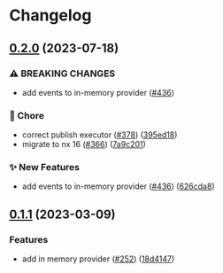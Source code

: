 # Changelog

## [0.2.0](https://github.com/open-feature/js-sdk-contrib/compare/in-memory-provider-v0.1.1...in-memory-provider-v0.2.0) (2023-07-18)


### ⚠ BREAKING CHANGES

* add events to in-memory provider ([#436](https://github.com/open-feature/js-sdk-contrib/issues/436))

### 🧹 Chore

* correct publish executor ([#378](https://github.com/open-feature/js-sdk-contrib/issues/378)) ([395ed18](https://github.com/open-feature/js-sdk-contrib/commit/395ed186de8811ae249f087821fdbdf8899c19f2))
* migrate to nx 16 ([#366](https://github.com/open-feature/js-sdk-contrib/issues/366)) ([7a9c201](https://github.com/open-feature/js-sdk-contrib/commit/7a9c201d16fd7f070a1bcd2e359487ba6e7b78d7))


### ✨ New Features

* add events to in-memory provider ([#436](https://github.com/open-feature/js-sdk-contrib/issues/436)) ([626cda8](https://github.com/open-feature/js-sdk-contrib/commit/626cda8906208e8322d3d901e5095f91b4f130e5))

## [0.1.1](https://github.com/open-feature/js-sdk-contrib/compare/in-memory-provider-v0.1.0...in-memory-provider-v0.1.1) (2023-03-09)


### Features

* add in memory provider ([#252](https://github.com/open-feature/js-sdk-contrib/issues/252)) ([18d4147](https://github.com/open-feature/js-sdk-contrib/commit/18d414700dac19a31fe1bfc4f38c47fc46f40eec))
